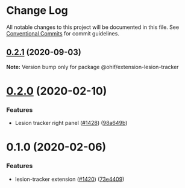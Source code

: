 # Change Log

All notable changes to this project will be documented in this file.
See [Conventional Commits](https://conventionalcommits.org) for commit guidelines.

## [0.2.1](https://github.com/donghakang/ohif-v2/compare/@ohif/extension-lesion-tracker@0.2.0...@ohif/extension-lesion-tracker@0.2.1) (2020-09-03)

**Note:** Version bump only for package @ohif/extension-lesion-tracker





# [0.2.0](https://github.com/donghakang/ohif-v2/compare/@ohif/extension-lesion-tracker@0.1.0...@ohif/extension-lesion-tracker@0.2.0) (2020-02-10)


### Features

* Lesion tracker right panel ([#1428](https://github.com/donghakang/ohif-v2/issues/1428)) ([98a649b](https://github.com/donghakang/ohif-v2/commit/98a649b455ffc712938fc5035cdef40695e58440))





# 0.1.0 (2020-02-06)


### Features

* lesion-tracker extension ([#1420](https://github.com/donghakang/ohif-v2/issues/1420)) ([73e4409](https://github.com/donghakang/ohif-v2/commit/73e440968ce4699d081a9c9f2d21dd68095b3056))
